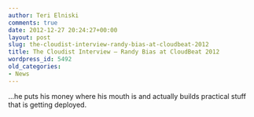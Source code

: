 ```yaml
---
author: Teri Elniski
comments: true
date: 2012-12-27 20:24:27+00:00
layout: post
slug: the-cloudist-interview-randy-bias-at-cloudbeat-2012
title: The Cloudist Interview – Randy Bias at CloudBeat 2012
wordpress_id: 5492
old_categories:
- News
---
```


...he puts his money where his mouth is and actually builds practical stuff that is getting deployed.
